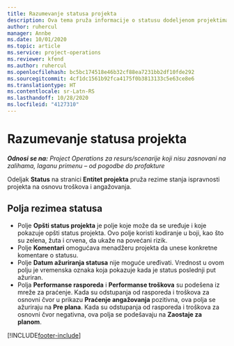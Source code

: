 ```yaml
---
title: Razumevanje statusa projekta
description: Ova tema pruža informacije o statusu dodeljenom projektima u usluzi Dynamics 365 Project Operations.
author: ruhercul
manager: Annbe
ms.date: 10/01/2020
ms.topic: article
ms.service: project-operations
ms.reviewer: kfend
ms.author: ruhercul
ms.openlocfilehash: bc5bc174518e46b32cf88ea7231bb2df10fde292
ms.sourcegitcommit: 4cf1dc1561b92fca4175f0b3813133c5e63ce8e6
ms.translationtype: HT
ms.contentlocale: sr-Latn-RS
ms.lasthandoff: 10/28/2020
ms.locfileid: "4127310"
---
```

# <a name="understand-project-status"></a>Razumevanje statusa projekta

_**Odnosi se na:** Project Operations za resurs/scenarije koji nisu zasnovani na zalihama, laganu primenu – od pogodbe do profakture_


Odeljak **Status** na stranici **Entitet projekta** pruža rezime stanja ispravnosti projekta na osnovu troškova i angažovanja.


## <a name="status-summary-fields"></a>Polja rezimea statusa

- Polje **Opšti status projekta** je polje koje može da se uređuje i koje pokazuje opšti status projekta. Ovo polje koristi kodiranje u boji, kao što su zelena, žuta i crvena, da ukaže na povećani rizik. 
- Polje **Komentari** omogućava menadžeru projekta da unese konkretne komentare o statusu. 
- Polje **Datum ažuriranja statusa** nije moguće uređivati. Vrednost u ovom polju je vremenska oznaka koja pokazuje kada je status poslednji put ažuriran.
- Polja **Performanse rasporeda** i **Performanse troškova** su podešena iz mreže za praćenje. Kada su odstupanja od rasporeda i troškova za osnovni čvor u prikazu **Praćenje angažovanja** pozitivna, ova polja se ažuriraju na **Pre plana**. Kada su odstupanja od rasporeda i troškova za osnovni čvor negativna, ova polja se podešavaju na **Zaostaje za planom**.


[!INCLUDE[footer-include](../includes/footer-banner.md)]